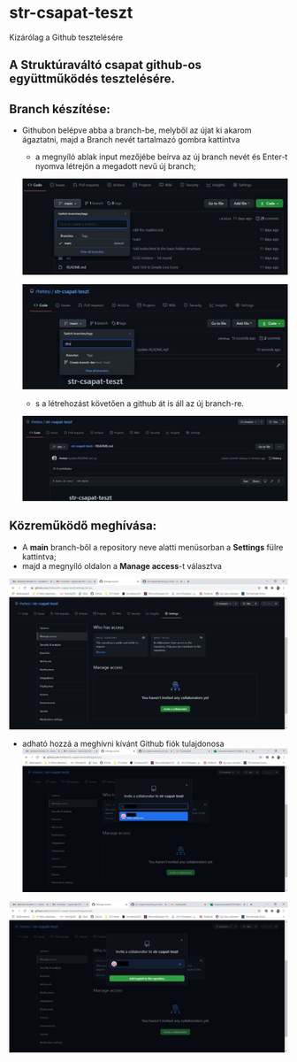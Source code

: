 # str-csapat-teszt
Kizárólag a Github tesztelésére

## A Struktúraváltó csapat github-os együttműködés tesztelésére.

## Branch készítése:
- Githubon belépve abba a branch-be, melyből az újat ki akarom ágaztatni, majd a Branch nevét tartalmazó gombra kattintva
  - a megnyíló ablak input mezőjébe beírva az új branch nevét és Enter-t nyomva létrejön a megadott nevű új branch;

  ![Create-new-branch-1](https://github.com/rhetesi/str-csapat-teszt/blob/main/img/create-new-branch-1.jpg)
  
  ![Create-new-branch-2](https://github.com/rhetesi/str-csapat-teszt/blob/main/img/create-new-branch-2.jpg)

  - s a létrehozást követően a github át is áll az új branch-re.
  
  ![change-to-new-branch](https://github.com/rhetesi/str-csapat-teszt/blob/main/img/gh-sets-itself-to-the%20new-branch.jpg)


## Közreműködő meghívása:
- A **main** branch-ből a repository neve alatti menüsorban a **Settings** fülre kattintva;
- majd a megnyíló oldalon a **Manage access**-t választva

![Manage access](https://github.com/rhetesi/str-csapat-teszt/blob/main/img/invite-sb-to-work-together-with-me-in-my-repo-1.jpg)

- adható hozzá a meghívni kívánt Github fiók tulajdonosa
![Select somebody](https://github.com/rhetesi/str-csapat-teszt/blob/main/img/invite-a-collaborator-1.jpg)

![Send invite to the selected collaborator](https://github.com/rhetesi/str-csapat-teszt/blob/main/img/send-invite-to-a-collaborator.jpg)


